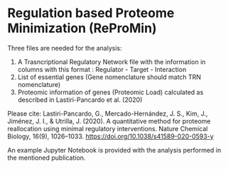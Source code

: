 # Regulation based Proteome Minimization (ReProMin)

Three files are needed for the analysis:

1. A Trasncriptional Regulatory Network file with the information in columns with this format : Regulator - Target - Interaction
2. List of essential genes (Gene nomenclature should match TRN nomenclature)
3. Proteomic information of genes (Proteomic Load) calculated as described in Lastiri-Pancardo et al. (2020) 

Please cite: Lastiri-Pancardo, G., Mercado-Hernández, J. S., Kim, J., Jiménez, J. I., & Utrilla, J. (2020). A quantitative method for proteome reallocation using minimal regulatory interventions. Nature Chemical Biology, 16(9), 1026–1033. https://doi.org/10.1038/s41589-020-0593-y

An example Jupyter Notebook is provided with the analysis performed in the mentioned publication.
